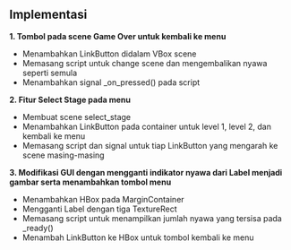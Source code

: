 ## Implementasi

**1. Tombol pada scene Game Over untuk kembali ke menu**
- Menambahkan LinkButton didalam VBox scene
- Memasang script untuk change scene dan mengembalikan nyawa seperti semula
- Menambahkan signal _on_pressed() pada script

**2. Fitur Select Stage pada menu**
- Membuat scene select_stage
- Menambahkan LinkButton pada container untuk level 1, level 2, dan kembali ke menu
- Memasang script dan signal untuk tiap LinkButton yang mengarah ke scene masing-masing

**3. Modifikasi GUI dengan mengganti indikator nyawa dari Label menjadi gambar serta menambahkan tombol menu**
- Menambahkan HBox pada MarginContainer
- Mengganti Label dengan tiga TextureRect
- Memasang script untuk menampilkan jumlah nyawa yang tersisa pada _ready()
- Menambah LinkButton ke HBox untuk tombol kembali ke menu
